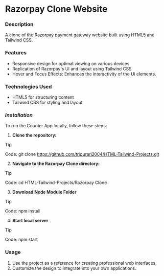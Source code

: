 # Razorpay Clone Website

### Description
A clone of the Razorpay payment gateway website built using HTML5 and Tailwind CSS.

### Features
- Responsive design for optimal viewing on various devices
- Replication of Razorpay's UI and layout using Tailwind CSS
- Hover and Focus Effects: Enhances the interactivity of the UI elements.

### Technologies Used
- HTML5 for structuring content
- Tailwind CSS for styling and layout

### _Installation_

To run the Counter App locally, follow these steps:
1. **Clone the repository:**
> [!TIP]
> Code: git clone https://github.com/tripurari2004/HTML-Tailwind-Projects.git

2. **Navigate to the Razorpay Clone directory:**
> [!TIP]
> Code: cd HTML-Tailwind-Projects/Razorpay Clone

3. **Download Node Module Folder**
> [!TIP]
> Code: npm install

4. **Start local server**
> [!TIP]
> Code: npm start

### Usage
1. Use the project as a reference for creating professional web interfaces.
2. Customize the design to integrate into your own applications.


